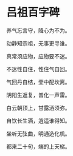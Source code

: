 # 吕祖百字碑

养气忘言守，降心为不为。

动静知宗祖，无事更寻谁。

真常须应物，应物要不迷。

不迷性自住，性住气自回。

气回丹自结，壶中配坎离。

阴阳生返复，普化一声雷。

白云朝顶上，甘露洒须弥。

自饮长生酒，逍遥谁得知。

坐听无弦曲，明通造化机。

都来二十句，端的上天梯。